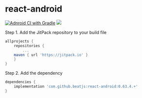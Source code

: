# react-android

[![Adnroid CI with Gradle](https://github.com/beatjs/react-android/actions/workflows/android.yml/badge.svg?branch=main)](https://github.com/beatjs/react-android/actions/workflows/android.yml)
[![](https://jitpack.io/v/beatjs/react-android.svg)](https://jitpack.io/#beatjs/react-android)

Step 1. Add the JitPack repository to your build file
```groovy
allprojects {
    repositories {
        ...
	maven { url 'https://jitpack.io' }
    }
}
```

Step 2. Add the dependency
```groovy
dependencies {
    implementation 'com.github.beatjs:react-android:0.63.4.+'
}
```
